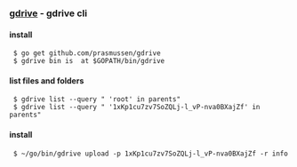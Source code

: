 ### [gdrive](https://github.com/gdrive-org/gdrive) - gdrive cli

#### install
```
 $ go get github.com/prasmussen/gdrive
 $ gdrive bin is  at $GOPATH/bin/gdrive
```
#### list files and folders 
```
 $ gdrive list --query " 'root' in parents"
 $ gdrive list --query " '1xKp1cu7zv7SoZQLj-l_vP-nva0BXajZf' in parents"
```
#### install
```
 $ ~/go/bin/gdrive upload -p 1xKp1cu7zv7SoZQLj-l_vP-nva0BXajZf -r info
```
